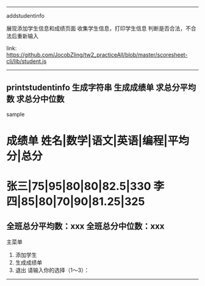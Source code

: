 -----
addstudentinfo

展现添加学生信息和成绩页面
收集学生信息，打印学生信息
判断是否合法，不合法后重新输入

link:
https://github.com/JocobZling/tw2_practiceAll/blob/master/scoresheet-cli/lib/student.js

-----

printstudentinfo
生成字符串
生成成绩单
求总分平均数
求总分中位数
------
sample

成绩单
姓名|数学|语文|英语|编程|平均分|总分 
========================
张三|75|95|80|80|82.5|330
李四|85|80|70|90|81.25|325
========================
全班总分平均数：xxx
全班总分中位数：xxx
-----

主菜单

1. 添加学生
2. 生成成绩单
3. 退出
请输入你的选择（1～3）：

------
